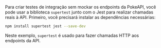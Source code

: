 Para criar testes de integração sem mockar os endpoints da PokeAPI, você pode usar a biblioteca `supertest` junto com o Jest para realizar chamadas reais à API. Primeiro, você precisará instalar as dependências necessárias:

```bash
npm install supertest jest --save-dev
```

Neste exemplo, `supertest` é usado para fazer chamadas HTTP aos endpoints da API.